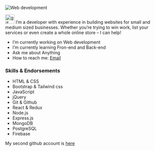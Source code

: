 ![Web development](https://user-images.githubusercontent.com/99081177/154680447-9552a99b-90be-4b53-99d6-fd810d1f60e4.jpg)

<img src="https://user-images.githubusercontent.com/99081177/154681249-5fc285a4-8c81-4998-b157-d96f46d57028.gif" alt="gif" width="30"> I’m a developer with experience in building websites for small and medium sized businesses. Whether you’re trying to win work, list your services or even create a whole online store – I can help!

- I’m currently working on Web development
- I’m currently learning Fron-end and Back-end
- Ask me about Anything
- How to reach me: <a href="mailto:mirzaabdullayevtest@gmail.com">Email</a>

### Skills & Endorsements

<ul>
  <li>HTML & CSS</li>
  <li>Bootstrap & Tailwind css</li>
  <li>JavaScript</li>
  <li>jQuery</li>
  <li>Git & Github</li>
  <li>React & Redux</li>
  <li>Node.js</li>
  <li>Express.js</li>
  <li>MongoDB</li>
  <li>PostgreSQL</li>
  <li>Firebase</li>
</ul>

My second github account is <a href="https://github.com/MirzaabdullayevTest">here</a>
